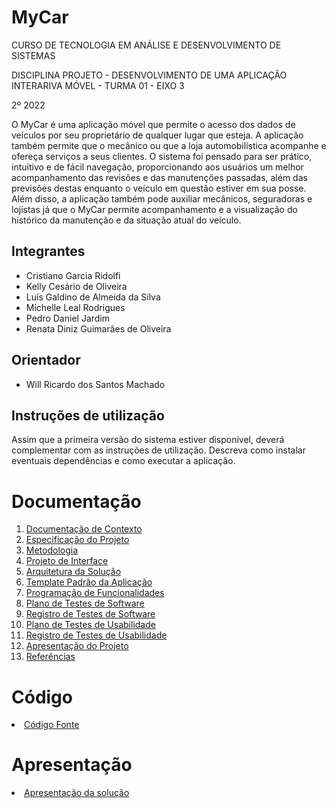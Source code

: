 # MyCar

CURSO DE TECNOLOGIA EM ANÁLISE E DESENVOLVIMENTO DE SISTEMAS

DISCIPLINA PROJETO - DESENVOLVIMENTO DE UMA APLICAÇÃO INTERARIVA MÓVEL - TURMA 01 - EIXO 3

2º 2022

O MyCar é uma aplicação móvel que permite o acesso dos dados de veículos por seu proprietário de qualquer lugar que esteja. A aplicação também permite que o mecânico ou que a loja automobilística acompanhe e ofereça serviços a seus clientes. O sistema foi pensado para ser prático, intuitivo e de fácil navegação, proporcionando aos usuários um melhor acompanhamento das revisões e das manutenções passadas, além das previsões destas enquanto o veículo em questão estiver em sua posse. Além disso, a aplicação também pode auxiliar mecânicos, seguradoras e lojistas já que o MyCar permite acompanhamento e a visualização do histórico da manutenção e da situação atual do veículo.

## Integrantes

- Cristiano Garcia Ridolfi
- Kelly Cesário de Oliveira
- Luís Galdino de Almeida da Silva
- Michelle Leal Rodrigues
- Pedro Daniel Jardim
- Renata Diniz Guimarães de Oliveira

## Orientador

- Will Ricardo dos Santos Machado

## Instruções de utilização

Assim que a primeira versão do sistema estiver disponível, deverá complementar com as instruções de utilização. Descreva como instalar eventuais dependências e como executar a aplicação.

# Documentação

<ol>
<li><a href="docs/01-Documentação de Contexto.md"> Documentação de Contexto</a></li>
<li><a href="docs/02-Especificação do Projeto.md"> Especificação do Projeto</a></li>
<li><a href="docs/03-Metodologia.md"> Metodologia</a></li>
<li><a href="docs/04-Projeto de Interface.md"> Projeto de Interface</a></li>
<li><a href="docs/05-Arquitetura da Solução.md"> Arquitetura da Solução</a></li>
<li><a href="docs/06-Template Padrão da Aplicação.md"> Template Padrão da Aplicação</a></li>
<li><a href="docs/07-Programação de Funcionalidades.md"> Programação de Funcionalidades</a></li>
<li><a href="docs/08-Plano de Testes de Software.md"> Plano de Testes de Software</a></li>
<li><a href="docs/09-Registro de Testes de Software.md"> Registro de Testes de Software</a></li>
<li><a href="docs/10-Plano de Testes de Usabilidade.md"> Plano de Testes de Usabilidade</a></li>
<li><a href="docs/11-Registro de Testes de Usabilidade.md"> Registro de Testes de Usabilidade</a></li>
<li><a href="docs/12-Apresentação do Projeto.md"> Apresentação do Projeto</a></li>
<li><a href="docs/13-Referências.md"> Referências</a></li>
</ol>

# Código

<li><a href="src/README.md"> Código Fonte</a></li>

# Apresentação

<li><a href="presentation/README.md"> Apresentação da solução</a></li>
